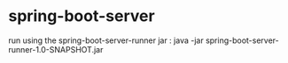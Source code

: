 # spring-boot-server

run using the spring-boot-server-runner jar :
java -jar spring-boot-server-runner-1.0-SNAPSHOT.jar
